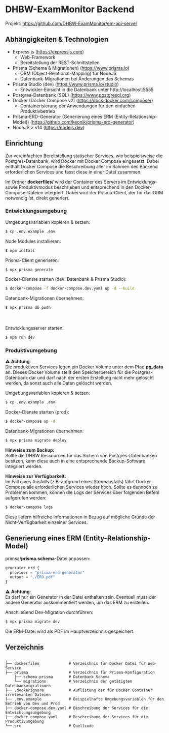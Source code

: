 # DHBW-ExamMonitor Backend

Projekt: https://github.com/DHBW-ExamMonitor/em-api-server

## Abhängigkeiten & Technologien

- Express.js (https://expressjs.com)
  - Web-Framework
  - Bereitstellung der REST-Schnittstellen
- Prisma (Schema & Migrationen) (https://www.prisma.io)
  - ORM (Object-Relational-Mapping) für NodeJS
  - Datenbank-Migrationen bei Änderungen des Schemas
- Prisma Studio (dev) (https://www.prisma.io/studio)
  - Entwickler-Einsicht in die Datenbank unter http://localhost:5555
- Postgres-Datenbank (SQL) (https://www.postgresql.org)
- Docker (Docker Compose v2) (https://docs.docker.com/compose/)
  - Containerisierung der Anwendungen für den einfachen Produktivbetrieb
- Prisma-ERD-Generator (Generierung eines ERM (Entity-Relationship-Model)) (https://github.com/keonik/prisma-erd-generator)
- NodeJS > v14 (https://nodejs.dev)

## Einrichtung

Zur vereinfachten Bereitstellung statischer Services, wie beispielsweise die Postgres-Datenbank, wird Docker mit Docker Compose eingesetzt. Dabei enthält Docker Compose die Beschreibung aller im Rahmen des Backend erforderlichen Services und fasst diese in einer Datei zusammen.

Im Ordner **dockerfiles/** wird der Container des Servers im Entwicklungs- sowie Produktivmodus beschrieben und entsprechend in den Docker-Compose-Dateien integriert. Dabei wird der Prisma-Client, der für das ORM notwendig ist, direkt generiert.

### Entwicklungsumgebung

Umgebungsvariablen kopieren & setzen:

```bash
$ cp .env.example .env
```

Node Modules installieren:

```bash
$ npm install
```

Prisma-Client generieren:

```bash
$ npx prisma generate
```

Docker-Dienste starten (dev: Datenbank & Prisma Studio):

```bash
$ docker-compose -f docker-compose.dev.yaml up -d --build
```

Datenbank-Migrationen übernehmen:

```bash
$ npx prisma db push
```

</br>
</br>
Entwicklungsserver starten:

```bash
$ npm run dev
```

### Produktivumgebung

⚠️ **Achtung**:</br>
Die produktiven Services legen ein Docker Volume unter dem Pfad **pg_data** an.
Dieses Docker Volume stellt den Speicherbereich für die Postgres-Datenbank dar und darf nach der ersten Erstellung nicht mehr gelöscht werden, da sonst auch alle Daten gelöscht werden.

Umgebungsvariablen kopieren & setzen:

```bash
$ cp .env.example .env
```

Docker-Dienste starten (prod):

```bash
$ docker-compose up -d
```

Datenbank-Migrationen übernehmen:

```bash
$ npx prisma migrate deploy
```

**Hinweise zum Backup:**</br>
Sollte die DHBW Ressourcen für das Sichern von Postgres-Datenbanken besitzen, kann diese auch in eine entsprechende Backup-Software integriert werden.

**Hinweise zur Verfügbarkeit:**</br>
Im Fall eines Ausfalls (z.B. aufgrund eines Stromausfalls) fährt Docker Compose alle erforderlichen Services wieder hoch. Sollte es dennoch zu Problemen kommen, können die Logs der Services über folgenden Befehl aufgerufen werden:

```bash
$ docker-compose logs
```

Diese liefern hilfreiche Informationen in Bezug auf mögliche Gründe der Nicht-Verfügbarkeit einzelner Services.

## Generierung eines ERM (Entity-Relationship-Model)

primsa/**prisma.schema**-Datei anpassen:

```js
generator erd {
  provider = "prisma-erd-generator"
  output = "./ERD.pdf"
}
```

⚠️ **Achtung**:</br>
Es darf nur ein Generator in der Datei enthalten sein. Eventuell muss der andere Generator auskommentiert werden, um das ERM zu erstellen.

Anschließend Dev-Migration durchführen:

```bash
$ npx prisma migrate dev
```

Die ERM-Datei wird als PDF im Hauptverzeichnis gespeichert.

## Verzeichnis

```
.
├── dockerfiles             # Verzeichnis für Docker Datei für Web-Service
├── prisma                  # Verzeichnis für Prisma-Konfiguration
    ├── schema.prisma       # Datenbank Schema
    └── migrations          # Verzeichnis der getätigten Datenbankmigrationen
├── .dockerignore           # Auflistung der für Docker Container irrelevanten Dateien
├── .env.example            # Beispielhafte Umgebungsvariablen für den Betrieb von Dev und Prod
├── docker-compose.dev.yaml # Beschreibung der Services für die Entwicklungsumgebung
├── docker-compose.yaml     # Beschreibung der Services für die Produktivumgebung
└── src                     # Quellcode
```
